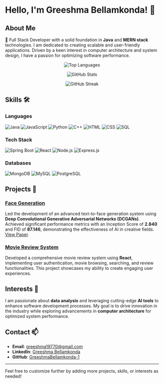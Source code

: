 # Hello, I'm Greeshma Bellamkonda! 👋

## About Me
🌟 Full Stack Developer with a solid foundation in **Java** and **MERN stack** technologies. I am dedicated to creating scalable and user-friendly applications. Driven by a keen interest in computer architecture and system design, I have a passion for optimizing software performance.

<p align="center">
  <img src="https://github-readme-stats.vercel.app/api/top-langs?username=greeshmabellamkonda-1&show_icons=true&locale=en&layout=compact" alt="Top Languages" />
</p>

<p align="center">
  <img src="https://github-readme-stats.vercel.app/api?username=greeshmabellamkonda-1&show_icons=true&locale=en" alt="GitHub Stats" />
</p>

<p align="center">
  <img src="https://github-readme-streak-stats.herokuapp.com/?user=greeshmabellamkonda-1" alt="GitHub Streak" />
</p>

## Skills 🛠️
### Languages
<p>
  <img src="https://img.icons8.com/color/30/000000/java-coffee-cup-logo.png" alt="Java" />
  <img src="https://img.icons8.com/color/30/000000/javascript.png" alt="JavaScript" />
  <img src="https://img.icons8.com/color/30/000000/python.png" alt="Python" />
  <img src="https://img.icons8.com/color/30/000000/c-plus-plus-logo.png" alt="C++" />
  <img src="https://img.icons8.com/color/30/000000/html-5.png" alt="HTML" />
  <img src="https://img.icons8.com/color/30/000000/css3.png" alt="CSS" />
  <img src="https://img.icons8.com/color/30/000000/sql.png" alt="SQL" />
</p>

### Tech Stack
<p>
  <img src="https://img.icons8.com/color/30/000000/spring-logo.png" alt="Spring Boot" />
  <img src="https://img.icons8.com/color/30/000000/react-native.png" alt="React" />
  <img src="https://img.icons8.com/color/30/000000/nodejs.png" alt="Node.js" />
  <img src="https://img.icons8.com/color/30/000000/express.png" alt="Express.js" />
</p>

### Databases
<p>
  <img src="https://img.icons8.com/color/30/000000/mongodb.png" alt="MongoDB" />
  <img src="https://img.icons8.com/color/30/000000/mysql.png" alt="MySQL" />
  <img src="https://img.icons8.com/color/30/000000/postgreesql.png" alt="PostgreSQL" />
</p>

## Projects 🚀
### [Face Generation](https://github.com/GreeshmaBellamkonda-1/Face-Generation)
Led the development of an advanced text-to-face generation system using **Deep Convolutional Generative Adversarial Networks (DCGANs)**. Achieved significant performance metrics with an Inception Score of **2.840** and FID of **87.146**, demonstrating the effectiveness of AI in creative fields. [View Paper](https://doi.org/10.1109/DELCON64804.2024.10866219).

### [Movie Review System](https://github.com/GreeshmaBellamkonda-1/movie-review-system2)
Developed a comprehensive movie review system using **React**, implementing user authentication, movie browsing, searching, and review functionalities. This project showcases my ability to create engaging user experiences.

## Interests 🌟
I am passionate about **data analysis** and leveraging cutting-edge **AI tools** to enhance software development processes. My goal is to drive innovation in the industry while exploring advancements in **computer architecture** for optimized system performance.

## Contact 📫
- **Email**: [greeshma19770@gmail.com](mailto:greeshma19770@gmail.com)
- **LinkedIn**: [Greeshma Bellamkonda](https://www.linkedin.com/in/greeshma-bellamkonda-563598234/)
- **GitHub**: [GreeshmaBellamkonda-1](https://github.com/GreeshmaBellamkonda-1)

---

Feel free to customize further by adding more projects, skills, or interests as needed!
